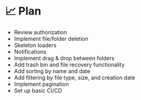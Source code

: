 # 📈 Plan

- Review authorization
- Implement file/folder deletion
- Skeleton loaders
- Notifications
- Implement drag & drop between folders
- Add trash bin and file recovery functionality
- Add sorting by name and date
- Add filtering by file type, size, and creation date
- Implement pagination
- Set up basic CI/CD
